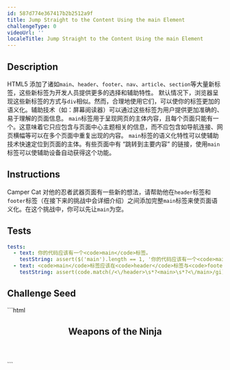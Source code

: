 ```yaml
---
id: 587d774e367417b2b2512a9f
title: Jump Straight to the Content Using the main Element
challengeType: 0
videoUrl: ''
localeTitle: Jump Straight to the Content Using the main Element
---
```


## Description
<section id='description'>
HTML5 添加了诸如<code>main</code>、<code>header</code>、<code>footer</code>、<code>nav</code>、<code>article</code>、<code>section</code>等大量新标签，这些新标签为开发人员提供更多的选择和辅助特性。
默认情况下，浏览器呈现这些新标签的方式与<code>div</code>相似。然而，合理地使用它们，可以使你的标签更加的语义化。辅助技术（如：屏幕阅读器）可以通过这些标签为用户提供更加准确的、易于理解的页面信息。
<code>main</code>标签用于呈现网页的主体内容，且每个页面只能有一个。这意味着它只应包含与页面中心主题相关的信息，而不应包含如导航连接、网页横幅等可以在多个页面中重复出现的内容。
<code>main</code>标签的语义化特性可以使辅助技术快速定位到页面的主体。有些页面中有 “跳转到主要内容” 的链接，使用<code>main</code>标签可以使辅助设备自动获得这个功能。
</section>

## Instructions
<section id='instructions'>
Camper Cat 对他的忍者武器页面有一些新的想法，请帮助他在<code>header</code>标签和<code>footer</code>标签（在接下来的挑战中会详细介绍）之间添加完整<code>main</code>标签来使页面语义化。在这个挑战中，你可以先让<code>main</code>为空。
</section>

## Tests
<section id='tests'>

```yml
tests:
  - text: 你的代码应该有一个<code>main</code>标签。
    testString: assert($('main').length == 1, '你的代码应该有一个<code>main</code>标签。');
  - text: <code>main</code>标签应该在<code>header</code>标签与<code>footer</code>标签之间。
    testString: assert(code.match(/<\/header>\s*?<main>\s*?<\/main>/gi), '<code>main</code>标签应该在<code>header</code>标签与<code>footer</code>标签之间。');

```

</section>

## Challenge Seed
<section id='challengeSeed'>

<div id='html-seed'>
```html
<header>
  <h1>Weapons of the Ninja</h1>
</header>



<footer></footer>
```





</div>





</section>

              